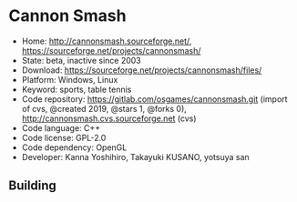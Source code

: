 # Cannon Smash

- Home: http://cannonsmash.sourceforge.net/, https://sourceforge.net/projects/cannonsmash/
- State: beta, inactive since 2003
- Download: https://sourceforge.net/projects/cannonsmash/files/
- Platform: Windows, Linux
- Keyword: sports, table tennis
- Code repository: https://gitlab.com/osgames/cannonsmash.git (import of cvs, @created 2019, @stars 1, @forks 0), http://cannonsmash.cvs.sourceforge.net (cvs)
- Code language: C++
- Code license: GPL-2.0
- Code dependency: OpenGL
- Developer: Kanna Yoshihiro, Takayuki KUSANO, yotsuya san

## Building
